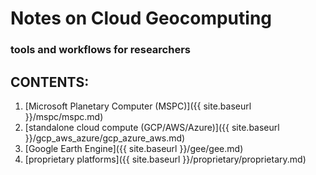 # Notes on Cloud Geocomputing
### tools and workflows for researchers

## CONTENTS:
1. [Microsoft Planetary Computer (MSPC)]({{ site.baseurl }}/mspc/mspc.md)
2. [standalone cloud compute (GCP/AWS/Azure)]({{ site.baseurl }}/gcp_aws_azure/gcp_azure_aws.md)
3. [Google Earth Engine]({{ site.baseurl }}/gee/gee.md)
4. [proprietary platforms]({{ site.baseurl }}/proprietary/proprietary.md)

